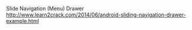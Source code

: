 Slide Navigation (Menu) Drawer
http://www.learn2crack.com/2014/06/android-sliding-navigation-drawer-example.html